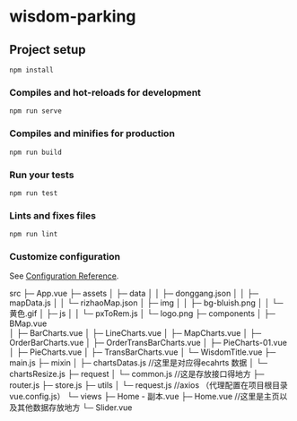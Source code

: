 # wisdom-parking

## Project setup
```
npm install
```

### Compiles and hot-reloads for development
```
npm run serve
```

### Compiles and minifies for production
```
npm run build
```

### Run your tests
```
npm run test
```

### Lints and fixes files
```
npm run lint
```

### Customize configuration
See [Configuration Reference](https://cli.vuejs.org/config/).


src
├─ App.vue
├─ assets
│  ├─ data
│  │  ├─ donggang.json
│  │  ├─ mapData.js
│  │  └─ rizhaoMap.json
│  ├─ img
│  │  ├─ bg-bluish.png
│  │  └─ 黄色.gif
│  ├─ js
│  │  └─ pxToRem.js
│  └─ logo.png
├─ components
│  ├─ BMap.vue            
│  ├─ BarCharts.vue
│  ├─ LineCharts.vue
│  ├─ MapCharts.vue
│  ├─ OrderBarCharts.vue
│  ├─ OrderTransBarCharts.vue
│  ├─ PieCharts-01.vue
│  ├─ PieCharts.vue
│  ├─ TransBarCharts.vue
│  └─ WisdomTitle.vue
├─ main.js
├─ mixin
│  ├─ chartsDatas.js           //这里是对应得ecahrts 数据
│  └─ chartsResize.js
├─ request
│  └─ common.js                //这是存放接口得地方
├─ router.js
├─ store.js
├─ utils
│  └─ request.js                //axios  （代理配置在项目根目录  vue.config.js）
└─ views
   ├─ Home - 副本.vue
   ├─ Home.vue                 //这里是主页以及其他数据存放地方
   └─ Slider.vue
